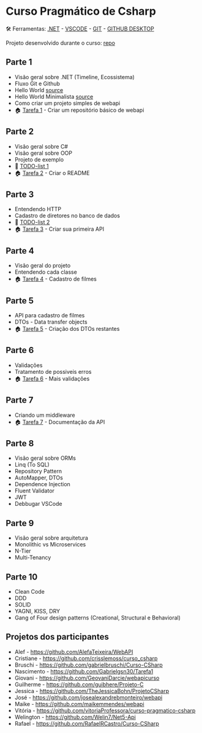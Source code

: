 # Curso Pragmático de Csharp

🛠️ Ferramentas: [.NET](https://dotnet.microsoft.com/download) - [VSCODE](https://code.visualstudio.com/) - [GIT](https://git-scm.com/) - [GITHUB DESKTOP](https://desktop.github.com/)

Projeto desenvolvido durante o curso: [repo](https://github.com/andredarcie/work-in-progress-web-api)

## Parte 1 

- Visão geral sobre .NET (Timeline, Ecossistema)
- Fluxo Git e Github
- Hello World [source](hello_world)
- Hello World Minimalista [source](hello_world_minimalista)
- Como criar um projeto simples de webapi
- 🏠 [Tarefa 1](tarefas/tarefa_1.md) - Criar um repositório básico de webapi

## Parte 2

- Visão geral sobre C#
- Visão geral sobre OOP
- Projeto de exemplo
- 📝 [TODO-list 1](todo_lists/todo_list_1.md)
- 🏠 [Tarefa 2](tarefas/tarefa_2.md) - Criar o README

## Parte 3

- Entendendo HTTP
- Cadastro de diretores no banco de dados
- 📝 [TODO-list 2](todo_lists/todo_list_2.md)
- 🏠 [Tarefa 3](tarefas/tarefa_3.md) - Criar sua primeira API

## Parte 4

- Visão geral do projeto
- Entendendo cada classe
- 🏠 [Tarefa 4](tarefas/tarefa_4.md) - Cadastro de filmes

## Parte 5

- API para cadastro de filmes
- DTOs - Data transfer objects
- 🏠 [Tarefa 5](tarefas/tarefa_5.md) - Criação dos DTOs restantes


## Parte 6

- Validações
- Tratamento de possiveis erros
- 🏠 [Tarefa 6](tarefas/tarefa_6.md) - Mais validações

## Parte 7

- Criando um middleware
- 🏠 [Tarefa 7](tarefas/tarefa_7.md) - Documentação da API

## Parte 8
- Visão geral sobre ORMs
- Linq (To SQL)
- Repository Pattern 
- AutoMapper, DTOs 
- Dependence Injection 
- Fluent Validator 
- JWT
- Debbugar VSCode

## Parte 9

- Visão geral sobre arquitetura 
- Monolithic vs Microservices
- N-Tier
- Multi-Tenancy

## Parte 10

- Clean Code
- DDD
- SOLID
- YAGNI, KISS, DRY
- Gang of Four design patterns (Creational, Structural e Behavioral)

## Projetos dos participantes
- Alef - https://github.com/AlefaTeixeira/WebAPI
- Cristiane - https://github.com/crisslemoss/curso_csharp
- Bruschi - https://github.com/gabrielbruschi/Curso-CSharp
- Nascimento - https://github.com/Gabrielgsn30/Tarefa1
- Giovani - https://github.com/GeovaniDarcie/webapicurso
- Guilherme - https://github.com/guibhere/Projeto-C
- Jessica - https://github.com/TheJessicaBohn/ProjetoCSharp
- José - https://github.com/josealexandrebmonteiro/webapi
- Maike - https://github.com/maikemmendes/webapi
- Vitória - https://github.com/vitoriaProfessora/curso-pragmatico-csharp
- Welington - https://github.com/Welin7/Net5-Api
- Rafael - https://github.com/RafaelRCastro/Curso-CSharp
